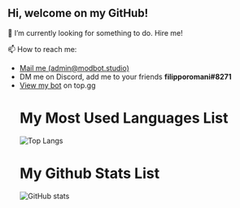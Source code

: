 <h2>Hi, welcome on my GitHub!</h2>

🔭 I’m currently looking for something to do. Hire me!

📫 How to reach me:
<ul>
    <li><a href="mailto:admin@modbot.studio">Mail me (admin@modbot.studio)</a></li>
    <li>DM me on Discord, add me to your friends <strong>filipporomani#8271</strong></li>
    <li><a href="https://top.gg/bot/780697130909302805" target=new >View my bot</a> on top.gg</li>


# My Most Used Languages List
![Top Langs](https://github-readme-stats.vercel.app/api/top-langs/?username=filipporomani&text_color=daf7dc&title_color=ffffff&bg_color=8e2de2,8e2de2,4a00e0)

# My Github Stats List
![GitHub stats](https://github-readme-stats.vercel.app/api?username=filipporomani&show_icons=true&title_color=ffffff&text_color=daf7dc&bg_color=8e2de2,8e2de2,4a00e0)

